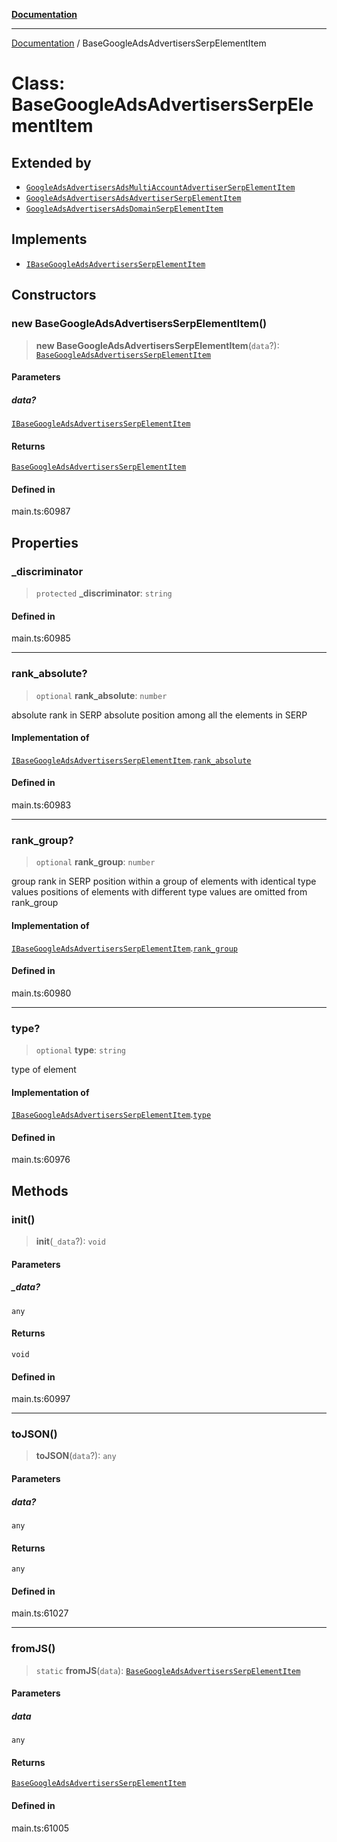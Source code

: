 [**Documentation**](../README.md)

***

[Documentation](../README.md) / BaseGoogleAdsAdvertisersSerpElementItem

# Class: BaseGoogleAdsAdvertisersSerpElementItem

## Extended by

- [`GoogleAdsAdvertisersAdsMultiAccountAdvertiserSerpElementItem`](GoogleAdsAdvertisersAdsMultiAccountAdvertiserSerpElementItem.md)
- [`GoogleAdsAdvertisersAdsAdvertiserSerpElementItem`](GoogleAdsAdvertisersAdsAdvertiserSerpElementItem.md)
- [`GoogleAdsAdvertisersAdsDomainSerpElementItem`](GoogleAdsAdvertisersAdsDomainSerpElementItem.md)

## Implements

- [`IBaseGoogleAdsAdvertisersSerpElementItem`](../interfaces/IBaseGoogleAdsAdvertisersSerpElementItem.md)

## Constructors

### new BaseGoogleAdsAdvertisersSerpElementItem()

> **new BaseGoogleAdsAdvertisersSerpElementItem**(`data`?): [`BaseGoogleAdsAdvertisersSerpElementItem`](BaseGoogleAdsAdvertisersSerpElementItem.md)

#### Parameters

##### data?

[`IBaseGoogleAdsAdvertisersSerpElementItem`](../interfaces/IBaseGoogleAdsAdvertisersSerpElementItem.md)

#### Returns

[`BaseGoogleAdsAdvertisersSerpElementItem`](BaseGoogleAdsAdvertisersSerpElementItem.md)

#### Defined in

main.ts:60987

## Properties

### \_discriminator

> `protected` **\_discriminator**: `string`

#### Defined in

main.ts:60985

***

### rank\_absolute?

> `optional` **rank\_absolute**: `number`

absolute rank in SERP
absolute position among all the elements in SERP

#### Implementation of

[`IBaseGoogleAdsAdvertisersSerpElementItem`](../interfaces/IBaseGoogleAdsAdvertisersSerpElementItem.md).[`rank_absolute`](../interfaces/IBaseGoogleAdsAdvertisersSerpElementItem.md#rank_absolute)

#### Defined in

main.ts:60983

***

### rank\_group?

> `optional` **rank\_group**: `number`

group rank in SERP
position within a group of elements with identical type values
positions of elements with different type values are omitted from rank_group

#### Implementation of

[`IBaseGoogleAdsAdvertisersSerpElementItem`](../interfaces/IBaseGoogleAdsAdvertisersSerpElementItem.md).[`rank_group`](../interfaces/IBaseGoogleAdsAdvertisersSerpElementItem.md#rank_group)

#### Defined in

main.ts:60980

***

### type?

> `optional` **type**: `string`

type of element

#### Implementation of

[`IBaseGoogleAdsAdvertisersSerpElementItem`](../interfaces/IBaseGoogleAdsAdvertisersSerpElementItem.md).[`type`](../interfaces/IBaseGoogleAdsAdvertisersSerpElementItem.md#type)

#### Defined in

main.ts:60976

## Methods

### init()

> **init**(`_data`?): `void`

#### Parameters

##### \_data?

`any`

#### Returns

`void`

#### Defined in

main.ts:60997

***

### toJSON()

> **toJSON**(`data`?): `any`

#### Parameters

##### data?

`any`

#### Returns

`any`

#### Defined in

main.ts:61027

***

### fromJS()

> `static` **fromJS**(`data`): [`BaseGoogleAdsAdvertisersSerpElementItem`](BaseGoogleAdsAdvertisersSerpElementItem.md)

#### Parameters

##### data

`any`

#### Returns

[`BaseGoogleAdsAdvertisersSerpElementItem`](BaseGoogleAdsAdvertisersSerpElementItem.md)

#### Defined in

main.ts:61005
